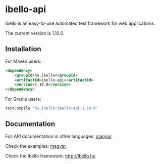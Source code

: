 # ibello-api
Ibello is an easy-to-use automated test framework for web applications.

The current version is 1.10.0.

## Installation

For Maven users:

```xml
<dependency>
    <groupId>hu.ibello</groupId>
    <artifactId>ibello-api</artifactId>
    <version>1.10.0</version>
</dependency>
```

For Gradle users:

```groovy
testCompile 'hu.ibello:ibello-api:1.10.0'
```

## Documentation

Full API documentation in other languages: [magyar](documentation/API.hu.md).

Check the examples: [magyar](documentation/EXAMPLES.hu.md).

Check the ibello framework: http://ibello.hu

